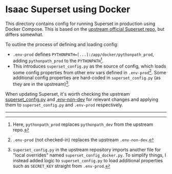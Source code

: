 # Isaac Superset using Docker
This directory contains config for running Superset in production using Docker Compose. This is based on the [upstream official Superset repo](https://github.com/apache/superset/tree/master/docker), but differs somewhat.

To outline the process of defining and loading config:

 * `.env-prod` defines `PYTHONPATH=[...]:/app/docker/pythonpath_prod`, adding `pythonpath_prod` to the `PYTHONPATH`[^1].
 * This introduces `superset_config.py` as the source of config, which loads some config properties from other env vars defined in `.env-prod`[^2]. Some additional config properties are hard-coded in `superset_config.py` (as they are in the upstream)[^3].

When updating Superset, it's worth checking the upstream [superset_config.py](https://github.com/apache/superset/blob/master/docker/pythonpath_dev/superset_config.py) and [.env-non-dev](https://github.com/apache/superset/blob/master/docker/.env-non-dev) for relevant changes and applying them to `superset_config.py` and `.env-prod` respectively.

---

[^1]: Here, `pythonpath_prod` replaces `pythonpath_dev` from the upstream repo. 
[^2]: `.env-prod` (not checked-in) replaces the upstream `.env-non-dev`.
[^3]: `superset_config.py` in the upstream repository imports another file for "local overrides" named `superset_config_docker.py`. To simplify things, I instead added logic to `superset_config.py` to load additional properties such as `SECRET_KEY` straight from `.env-prod`.

